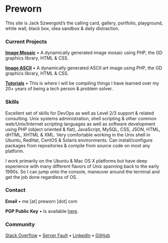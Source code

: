 # Preworn

This site is Jack Szwergold’s the calling card, gallery, portfolio, playground, white wall, black box, idea sandbox & daily distraction.

### Current Projects

[**Image Mosaic**][1] • A dynamically generated image mosaic using PHP, the GD graphics library, HTML & CSS.

[**Image ASCII**][2] • A dynamically generated ASCII art image using PHP, the GD graphics library, HTML & CSS.

[**Tutorials**][3] • This is where I will be compiling things I have learned over my 20+ years of being a tech person & problem solver.

### Skills

Excellent set of skills for DevOps as well as Level 2/3 support & related consulting. Unix systems administration, shell scripting & other common web/Unix/Internet scripting languages as well as software development using PHP (object oriented & flat), JavaScript, MySQL, CSS, JSON, HTML, dHTML, XHTML & XML. Very comfortable working in the Unix shell in Ubuntu, RedHat, CentOS & Solaris environments. Can install/configure packages from repositories & compile from source code on most any platform.

I work primarily on the Ubuntu & Mac OS X platforms but have deep experience with many different flavors of Unix spanning back to the early 1990s. So I can jump onto the console, maneuver around the terminal and get the job done regardless of OS.

### Contact

**Email** • me [at] preworn [dot] com

**PGP Public Key** • Is available [here][4].

### Community
[Stack Overflow][5] • [Server Fault][6] • [LinkedIn][7] • [GitHub][8]

[1]: mosaic/ "Image Mosaic"
[2]: ascii/ "Image ASCII"
[3]: tutorials/ "Tutorials"
[4]: preworn.asc.txt
[5]: http://stackoverflow.com/users/117259/jakegould "Stack Overflow"
[6]: http://serverfault.com/users/100013/jakegould "Server Fault"
[7]: http://www.linkedin.com/in/jackszwergold "Linked In"
[8]: https://github.com/JackSzwergold